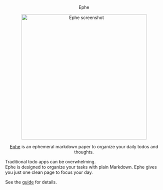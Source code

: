 <div align="center">
  <p>Ephe</p>
  <a href="https://ephe.app/landing">
    <img
      src="https://github.com/user-attachments/assets/2e2f6053-284b-4d61-a4c6-0a0dfaf6acf0"
      alt="Ephe screenshot"
      width="400"
    />
  </a>
  <p>
    <a href="https://ephe.app/landing">Ephe</a> is an ephemeral markdown paper  
    to organize your daily todos and thoughts.
  </p>
</div>

Traditional todo apps can be overwhelming.  
Ephe is designed to organize your tasks with plain Markdown.
Ephe gives you just one clean page to focus your day.  


See the <a href=".github/guide.md">guide</a> for details.

